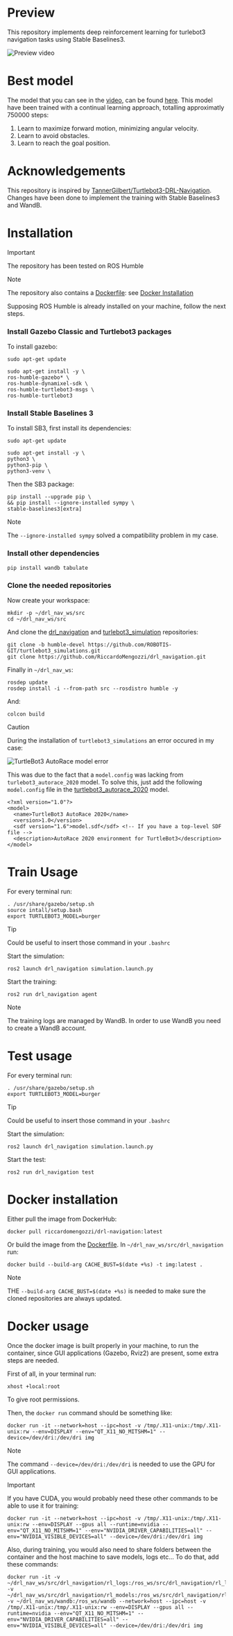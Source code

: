 


# Preview

This repository implements deep reinforcement learning for turlebot3 navigation tasks using Stable Baselines3.

![Preview video](docs/Preview.gif)


# Best model

The model that you can see in the [video](docs/Preview.gif), can be found [here](rl_models/best_model/balmy-sea-253). This model have been trained with a continual learning approach, totalling approximatly 750000 steps:

1. Learn to maximize forward motion, minimizing angular velocity.
2. Learn to avoid obstacles.
3. Learn to reach the goal position. 


# Acknowledgements
This repository is inspired by [TannerGilbert/Turtlebot3-DRL-Navigation](https://github.com/TannerGilbert/Turtlebot3-DRL-Navigation). Changes have been done to implement the training with Stable Baselines3 and WandB.

# Installation
>[!IMPORTANT]
> The repository has been tested on ROS Humble 

>[!NOTE]
>The repository also contains a [Dockerfile](Dockerfile): see [Docker Installation](#docker-installation)

Supposing ROS Humble is already installed on your machine, follow the next steps.


### Install Gazebo Classic and Turtlebot3 packages
To install gazebo:
```
sudo apt-get update
```

```
sudo apt-get install -y \
ros-humble-gazebo* \
ros-humble-dynamixel-sdk \
ros-humble-turtlebot3-msgs \
ros-humble-turtlebot3 
```

### Install Stable Baselines 3
To install SB3, first install its dependencies:

```
sudo apt-get update
```

```
sudo apt-get install -y \
python3 \
python3-pip \
python3-venv \

```

Then the SB3 package:

```
pip install --upgrade pip \
&& pip install --ignore-installed sympy \
stable-baselines3[extra]
```
>[!NOTE]
> The `--ignore-installed sympy` solved a compatibility problem in my case.

### Install other dependencies
```
pip install wandb tabulate
```

### Clone the needed repositories
Now create your workspace:

```
mkdir -p ~/drl_nav_ws/src
cd ~/drl_nav_ws/src
```

And clone the [drl_navigation](https://github.com/RiccardoMengozzi/drl_navigation) and [turlebot3_simulation](https://github.com/ROBOTIS-GIT/turtlebot3_simulations/tree/main) repositories:

```
git clone -b humble-devel https://github.com/ROBOTIS-GIT/turtlebot3_simulations.git
git clone https://github.com/RiccardoMengozzi/drl_navigation.git

```

Finally in `~/drl_nav_ws`:

```
rosdep update
rosdep install -i --from-path src --rosdistro humble -y
```
And:
```
colcon build
```


>[!CAUTION]
> During the installation of `turtlebot3_simulations` an error occured in my case:

![TurtleBot3 AutoRace model error](docs/autorace_models_error.png)

This was due to the fact that a `model.config` was lacking from `turlebot3_autorace_2020` model. To solve this, just add the following `model.config` file in the [turtlebot3_autorace_2020](https://github.com/ROBOTIS-GIT/turtlebot3_simulations/tree/main/turtlebot3_gazebo/models/turtlebot3_autorace_2020) model.


```
<?xml version="1.0"?>
<model>
  <name>TurtleBot3 AutoRace 2020</name>
  <version>1.0</version>
  <sdf version="1.6">model.sdf</sdf> <!-- If you have a top-level SDF file -->
  <description>AutoRace 2020 environment for TurtleBot3</description>
</model>
```

# Train Usage
For every terminal run:
```
. /usr/share/gazebo/setup.sh
source intall/setup.bash
export TURTLEBOT3_MODEL=burger
```
>[!TIP]
> Could be useful to insert those command in your `.bashrc`


Start the simulation:
```
ros2 launch drl_navigation simulation.launch.py
```

Start the training:
```
ros2 run drl_navigation agent
```

>[!NOTE]
>The training logs are managed by WandB. In order to use WandB you need to create a WandB account.


# Test usage
For every terminal run:
```
. /usr/share/gazebo/setup.sh
export TURTLEBOT3_MODEL=burger
```
>[!TIP]
> Could be useful to insert those command in your `.bashrc`

Start the simulation:
```
ros2 launch drl_navigation simulation.launch.py
```

Start the test:
```
ros2 run drl_navigation test
```



# Docker installation
Either pull the image from DockerHub:
```
docker pull riccardomengozzi/drl-navigation:latest
```
Or build the image from the [Dockerfile](Dockerfile). 
In `~/drl_nav_ws/src/drl_navigation` run:
```
docker build --build-arg CACHE_BUST=$(date +%s) -t img:latest .
```
>[!NOTE]
> THE `--build-arg CACHE_BUST=$(date +%s)` is needed to make sure the cloned repositories are always updated.

# Docker usage
Once the docker image is built properly in your machine, to run the container, since GUI applications (Gazebo, Rviz2) are present, some extra steps are needed.

First of all, in your terminal run:
```
xhost +local:root
```
To give root permissions.

Then, the `docker run` command  should be something like:

```
docker run -it --network=host --ipc=host -v /tmp/.X11-unix:/tmp/.X11-unix:rw --env=DISPLAY --env="QT_X11_NO_MITSHM=1" --device=/dev/dri:/dev/dri img

```
>[!NOTE]
> The command `--device=/dev/dri:/dev/dri` is needed to use the GPU for GUI applications.

>[!IMPORTANT]
> If you have CUDA, you would probably need these other commands to be able to use it for training:

```
docker run -it --network=host --ipc=host -v /tmp/.X11-unix:/tmp/.X11-unix:rw --env=DISPLAY --gpus all --runtime=nvidia --env="QT_X11_NO_MITSHM=1" --env="NVIDIA_DRIVER_CAPABILITIES=all" --env="NVIDIA_VISIBLE_DEVICES=all" --device=/dev/dri:/dev/dri img

```

Also, during training, you would also need to share folders between the container and the host machine to save models, logs etc...
To do that, add these commands:

```
docker run -it -v ~/drl_nav_ws/src/drl_navigation/rl_logs:/ros_ws/src/drl_navigation/rl_logs -v ~/drl_nav_ws/src/drl_navigation/rl_models:/ros_ws/src/drl_navigation/rl_models -v ~/drl_nav_ws/wandb:/ros_ws/wandb --network=host --ipc=host -v /tmp/.X11-unix:/tmp/.X11-unix:rw --env=DISPLAY --gpus all --runtime=nvidia --env="QT_X11_NO_MITSHM=1" --env="NVIDIA_DRIVER_CAPABILITIES=all" --env="NVIDIA_VISIBLE_DEVICES=all" --device=/dev/dri:/dev/dri img
```


